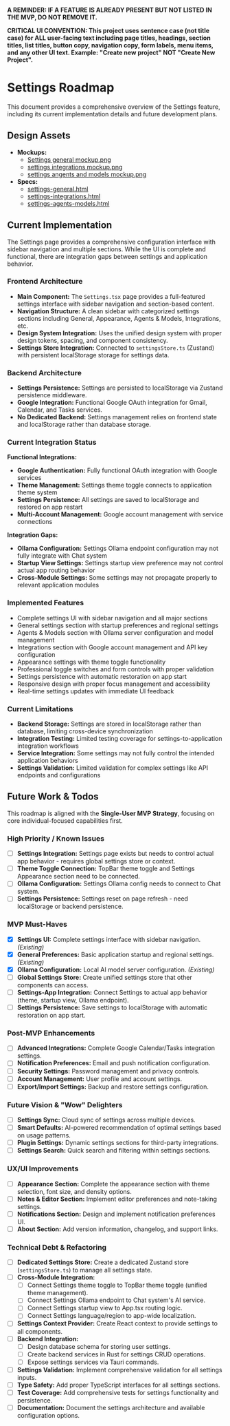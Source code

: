 **A REMINDER: IF A FEATURE IS ALREADY PRESENT BUT NOT LISTED IN THE MVP, DO NOT REMOVE IT.**

**CRITICAL UI CONVENTION: This project uses sentence case (not title case) for ALL user-facing text including page titles, headings, section titles, list titles, button copy, navigation copy, form labels, menu items, and any other UI text. Example: "Create new project" NOT "Create New Project".**

# Settings Roadmap

This document provides a comprehensive overview of the Settings feature, including its current implementation details and future development plans.

## Design Assets

- **Mockups:** 
  - [Settings general mockup.png](../../design/mockups/Settings%20general%20mockup.png)
  - [settings integrations mockup.png](../../design/mockups/settings%20integrations%20mockup.png)
  - [settings angents and models mockup.png](../../design/mockups/settings%20angents%20and%20models%20mockup.png)
- **Specs:**
  - [settings-general.html](../../design/specs/settings-general.html)
  - [settings-integrations.html](../../design/specs/settings-integrations.html)
  - [settings-agents-models.html](../../design/specs/settings-agents-models.html)

## Current Implementation

The Settings page provides a comprehensive configuration interface with sidebar navigation and multiple sections. While the UI is complete and functional, there are integration gaps between settings and application behavior.

### Frontend Architecture

- **Main Component:** The `Settings.tsx` page provides a full-featured settings interface with sidebar navigation and section-based content.
- **Navigation Structure:** A clean sidebar with categorized settings sections including General, Appearance, Agents & Models, Integrations, etc.
- **Design System Integration:** Uses the unified design system with proper design tokens, spacing, and component consistency.
- **Settings Store Integration:** Connected to `settingsStore.ts` (Zustand) with persistent localStorage storage for settings data.

### Backend Architecture

- **Settings Persistence:** Settings are persisted to localStorage via Zustand persistence middleware.
- **Google Integration:** Functional Google OAuth integration for Gmail, Calendar, and Tasks services.
- **No Dedicated Backend:** Settings management relies on frontend state and localStorage rather than database storage.

### Current Integration Status

**Functional Integrations:**
- **Google Authentication:** Fully functional OAuth integration with Google services
- **Theme Management:** Settings theme toggle connects to application theme system
- **Settings Persistence:** All settings are saved to localStorage and restored on app restart
- **Multi-Account Management:** Google account management with service connections

**Integration Gaps:**
- **Ollama Configuration:** Settings Ollama endpoint configuration may not fully integrate with Chat system
- **Startup View Settings:** Settings startup view preference may not control actual app routing behavior
- **Cross-Module Settings:** Some settings may not propagate properly to relevant application modules

### Implemented Features

- Complete settings UI with sidebar navigation and all major sections
- General settings section with startup preferences and regional settings
- Agents & Models section with Ollama server configuration and model management
- Integrations section with Google account management and API key configuration
- Appearance settings with theme toggle functionality
- Professional toggle switches and form controls with proper validation
- Settings persistence with automatic restoration on app start
- Responsive design with proper focus management and accessibility
- Real-time settings updates with immediate UI feedback

### Current Limitations

- **Backend Storage:** Settings are stored in localStorage rather than database, limiting cross-device synchronization
- **Integration Testing:** Limited testing coverage for settings-to-application integration workflows
- **Service Integration:** Some settings may not fully control the intended application behaviors
- **Settings Validation:** Limited validation for complex settings like API endpoints and configurations

## Future Work & Todos

This roadmap is aligned with the **Single-User MVP Strategy**, focusing on core individual-focused capabilities first.

### High Priority / Known Issues

- [ ] **Settings Integration:** Settings page exists but needs to control actual app behavior - requires global settings store or context.
- [ ] **Theme Toggle Connection:** TopBar theme toggle and Settings Appearance section need to be connected.
- [ ] **Ollama Configuration:** Settings Ollama config needs to connect to Chat system.
- [ ] **Settings Persistence:** Settings reset on page refresh - need localStorage or backend persistence.

### MVP Must-Haves

- [x] **Settings UI:** Complete settings interface with sidebar navigation. *(Existing)*
- [x] **General Preferences:** Basic application startup and regional settings. *(Existing)*
- [x] **Ollama Configuration:** Local AI model server configuration. *(Existing)*
- [ ] **Global Settings Store:** Create unified settings store that other components can access.
- [ ] **Settings-App Integration:** Connect Settings to actual app behavior (theme, startup view, Ollama endpoint).
- [ ] **Settings Persistence:** Save settings to localStorage with automatic restoration on app start.

### Post-MVP Enhancements

- [ ] **Advanced Integrations:** Complete Google Calendar/Tasks integration settings.
- [ ] **Notification Preferences:** Email and push notification configuration.
- [ ] **Security Settings:** Password management and privacy controls.
- [ ] **Account Management:** User profile and account settings.
- [ ] **Export/Import Settings:** Backup and restore settings configuration.

### Future Vision & "Wow" Delighters

- [ ] **Settings Sync:** Cloud sync of settings across multiple devices.
- [ ] **Smart Defaults:** AI-powered recommendation of optimal settings based on usage patterns.
- [ ] **Plugin Settings:** Dynamic settings sections for third-party integrations.
- [ ] **Settings Search:** Quick search and filtering within settings sections.

### UX/UI Improvements

- [ ] **Appearance Section:** Complete the appearance section with theme selection, font size, and density options.
- [ ] **Notes & Editor Section:** Implement editor preferences and note-taking settings.
- [ ] **Notifications Section:** Design and implement notification preferences UI.
- [ ] **About Section:** Add version information, changelog, and support links.

### Technical Debt & Refactoring

- [ ] **Dedicated Settings Store:** Create a dedicated Zustand store (`settingsStore.ts`) to manage all settings state.
- [ ] **Cross-Module Integration:**
  - [ ] Connect Settings theme toggle to TopBar theme toggle (unified theme management).
  - [ ] Connect Settings Ollama endpoint to Chat system's AI service.
  - [ ] Connect Settings startup view to App.tsx routing logic.
  - [ ] Connect Settings language/region to app-wide localization.
- [ ] **Settings Context Provider:** Create React context to provide settings to all components.
- [ ] **Backend Integration:**
  - [ ] Design database schema for storing user settings.
  - [ ] Create backend services in Rust for settings CRUD operations.
  - [ ] Expose settings services via Tauri commands.
- [ ] **Settings Validation:** Implement comprehensive validation for all settings inputs.
- [ ] **Type Safety:** Add proper TypeScript interfaces for all settings sections.
- [ ] **Test Coverage:** Add comprehensive tests for settings functionality and persistence.
- [ ] **Documentation:** Document the settings architecture and available configuration options. 
